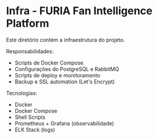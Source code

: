 # Infra - FURIA Fan Intelligence Platform

Este diretório contém a infraestrutura do projeto.

Responsabilidades:
- Scripts de Docker Compose
- Configurações do PostgreSQL e RabbitMQ
- Scripts de deploy e monitoramento
- Backup e SSL automation (Let's Encrypt)

Tecnologias:
- Docker
- Docker Compose
- Shell Scripts
- Prometheus + Grafana (observabilidade)
- ELK Stack (logs)

